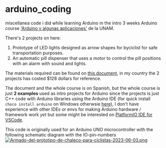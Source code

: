 # arduino_coding
miscellanea code i did while learning Arduino in the intro 3 weeks Arduino course ['Arduino y algunas aplicaciones'](https://www.coursera.org/learn/arduino-aplicaciones) de la UNAM.

There's 2 projects on here:
1. Prototype of LED lights designed as arrow shapes for byciclist for safe transportation purposes.
2. An automatic pill dispenser that uses a motor to control the pill positions with an alarm with sound and lights.

The materials required can be found on [this document](https://github.com/hiyorijl/coursera-arduino/blob/main/%F0%9F%9B%A0%EF%B8%8F%20materials%20and%20needed%20stuff/(spanish)%20material%20list%20%2C%20lista%20de%20materiales.pdf), in my country the 2 projects has costed $128 dollars for reference.

The document and the whole course is on Spanish, but the whole course is just **2 examples** used as intro projects for Arduino since the projects is just C++ code with Arduino libraries using the Arduino IDE (for quick install `choco install arduino` on Windows otherwsie [here](https://support.arduino.cc/hc/en-us/articles/360019833020-Download-and-install-Arduino-IDE)), I don't have experience with other IDEs or envs for making Arduino hardware / framework work *yet* but some might be interested on [PlatformIO IDE for VSCode](https://github.com/platformio/platformio-vscode-ide).

This code is originally used for an Arduino UNO microcontroller with the following schematic diagram with the IO-pin-numbers [![Armado-del-prototipo-de-chaleco-para-ciclistas-2023-06-03.png](https://i.postimg.cc/26Qkj8BZ/Armado-del-prototipo-de-chaleco-para-ciclistas-2023-06-03.png)](https://postimg.cc/Q9MG0Dm8)

